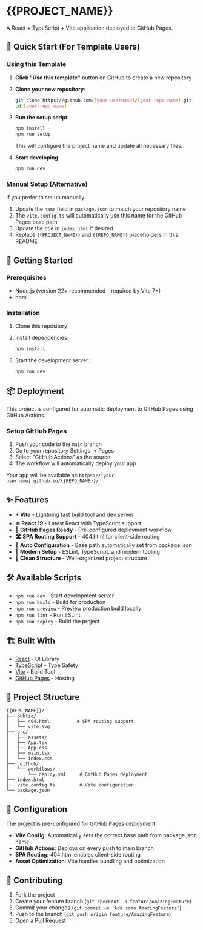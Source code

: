 # {{PROJECT_NAME}}

A React + TypeScript + Vite application deployed to GitHub Pages.

<!--TEMPLATE_INSTRUCTIONS_START-->
## 🚀 Quick Start (For Template Users)

### Using this Template

1. **Click "Use this template"** button on GitHub to create a new repository
2. **Clone your new repository**:
   ```bash
   git clone https://github.com/[your-username]/[your-repo-name].git
   cd [your-repo-name]
   ```

3. **Run the setup script**:
   ```bash
   npm install
   npm run setup
   ```
   This will configure the project name and update all necessary files.

4. **Start developing**:
   ```bash
   npm run dev
   ```

### Manual Setup (Alternative)

If you prefer to set up manually:

1. Update the `name` field in `package.json` to match your repository name
2. The `vite.config.ts` will automatically use this name for the GitHub Pages base path
3. Update the title in `index.html` if desired
4. Replace `{{PROJECT_NAME}}` and `{{REPO_NAME}}` placeholders in this README

<!--TEMPLATE_INSTRUCTIONS_END-->

## 🚀 Getting Started

### Prerequisites
- Node.js (version 22+ recommended - required by Vite 7+)
- npm

### Installation

1. Clone this repository
2. Install dependencies:
   ```bash
   npm install
   ```

3. Start the development server:
   ```bash
   npm run dev
   ```

## 📦 Deployment

This project is configured for automatic deployment to GitHub Pages using GitHub Actions.

### Setup GitHub Pages

1. Push your code to the `main` branch
2. Go to your repository Settings → Pages
3. Select "GitHub Actions" as the source
4. The workflow will automatically deploy your app

Your app will be available at: `https://[your-username].github.io/{{REPO_NAME}}/`

## ✨ Features

- **⚡ Vite** - Lightning fast build tool and dev server
- **⚛️ React 19** - Latest React with TypeScript support
- **🚀 GitHub Pages Ready** - Pre-configured deployment workflow
- **🛣️ SPA Routing Support** - 404.html for client-side routing
- **🔧 Auto Configuration** - Base path automatically set from package.json
- **📱 Modern Setup** - ESLint, TypeScript, and modern tooling
- **🎨 Clean Structure** - Well-organized project structure

## 🛠️ Available Scripts

- `npm run dev` - Start development server
- `npm run build` - Build for production
- `npm run preview` - Preview production build locally
- `npm run lint` - Run ESLint
- `npm run deploy` - Build the project

## 🏗️ Built With

- [React](https://reactjs.org/) - UI Library
- [TypeScript](https://www.typescriptlang.org/) - Type Safety
- [Vite](https://vitejs.dev/) - Build Tool
- [GitHub Pages](https://pages.github.com/) - Hosting

## 📁 Project Structure

```
{{REPO_NAME}}/
├── public/
│   ├── 404.html          # SPA routing support
│   └── vite.svg
├── src/
│   ├── assets/
│   ├── App.tsx
│   ├── App.css
│   ├── main.tsx
│   └── index.css
├── .github/
│   └── workflows/
│       └── deploy.yml     # GitHub Pages deployment
├── index.html
├── vite.config.ts         # Vite configuration
└── package.json
```

## 🔧 Configuration

The project is pre-configured for GitHub Pages deployment:

- **Vite Config**: Automatically sets the correct base path from package.json name
- **GitHub Actions**: Deploys on every push to main branch
- **SPA Routing**: 404.html enables client-side routing
- **Asset Optimization**: Vite handles bundling and optimization

## 🤝 Contributing

1. Fork the project
2. Create your feature branch (`git checkout -b feature/AmazingFeature`)
3. Commit your changes (`git commit -m 'Add some AmazingFeature'`)
4. Push to the branch (`git push origin feature/AmazingFeature`)
5. Open a Pull Request
